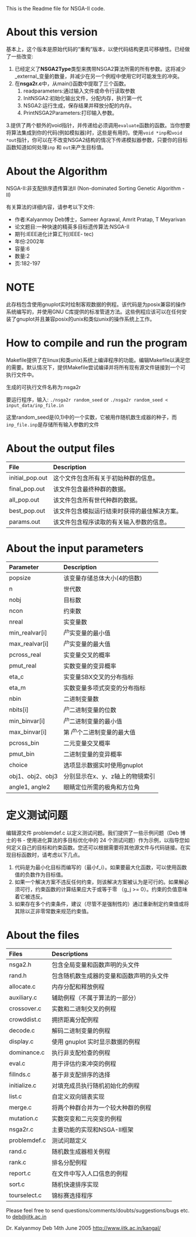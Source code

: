<!-- translated on 2023.11.27 -->
This is the Readme file for NSGA-II code.


About this version
==================
基本上，这个版本是原始代码的“重构”版本，以使代码结构更具可移植性。已经做了一些改变:
1. 已经定义了**NSGA2Type**类型来携带NSGA2算法所需的所有参数。这将减少_external_变量的数量，并减少在另一个例程中使用它时可能发生的冲突。
2. 在**nsga2r.c**中，从main()函数中提取了三个函数。
	1. readparameters:通过输入文件或命令行读取参数
	2. InitNSGA2:初始化输出文件，分配内存，执行第一代
	3. NSGA2:运行生成，保存结果并释放分配的内存。
	4. PrintNSGA2Parameters:打印输入参数。

3.提供了两个额外的void指针，并传递给必须调用`evaluate`函数的函数。当你想要将算法集成到你的代码(例如模拟器)时，这些是有用的。使用`void *inp`和`void *out`指针，你可以在不改变NSGA2结构的情况下传递模拟器参数，只要你的目标函数知道如何处理`inp` 和 `out`来产生目标值。

About the Algorithm
===================
NSGA-II:非支配排序遗传算法II (Non-dominated Sorting Genetic Algorithm - II)

有关算法的详细内容，请参考以下文件:
- 作者:Kalyanmoy Deb博士，Sameer Agrawal, Amrit Pratap, T Meyarivan
- 论文题目:一种快速的精英多目标遗传算法:NSGA-II
- 期刊:IEEE进化计算汇刊(IEEE- tec)
- 年份:2002年
- 容量:6
- 数量:2
- 页:182-197

NOTE
====
此存档包含使用gnuplot实时绘制客观数据的例程。该代码是为posix兼容的操作系统编写的，并使用GNU C库提供的标准管道方法。这些例程应该可以在任何安装了gnuplot并且兼容posix的unix和类似unix的操作系统上工作。


How to compile and run the program
==================================
Makefile提供了在linux(和类unix)系统上编译程序的功能。编辑Makefile以满足您的需要。默认情况下，提供Makefile尝试编译并将所有现有源文件链接到一个可执行文件中。

生成的可执行文件名称为:nsga2r

要运行程序，输入: `./nsga2r random_seed` or `./nsga2r random_seed < input_data/inp_file.in`

这里random_seed是(0,1)中的一个实数，它被用作随机数生成器的种子，而`inp_file.inp`是存储所有输入参数的文件


About the output files
======================
| File | Description |
|:----------|:------------|
| initial_pop.out | 这个文件包含所有关于初始种群的信息。|
| final_pop.out | 该文件包含最终种群的数据。|
| all_pop.out | 该文件包含所有世代种群的数据。|
| best_pop.out | 该文件包含模拟运行结束时获得的最佳解决方案。|
| params.out | 该文件包含程序读取的有关输入参数的信息。|


About the input parameters
==========================
| Parameter | Description |
|:----------|:------------|
| popsize |该变量存储总体大小(4的倍数)|
| n | 世代数 |
| nobj |目标数|
| ncon |约束数|
| nreal |实变量数|
| min_realvar[i] | $i^{th}$实变量的最小值|
| max_realvar[i] | $i^{th}$实变量的最大值|
| pcross_real | 实变量交叉的概率 |
| pmut_real | 实数变量的变异概率 |
| eta_c | 实变量SBX交叉的分布指标 |
| eta_m | 实数变量多项式突变的分布指标 |
| nbin |二进制变量数|
| nbits[i] | $i^{th}$二进制变量的位数|
| min_binvar[i] | $i^{th}$二进制变量的最小值|
| max_binvar[i] |第 $i^{th}$个二进制变量的最大值|
| pcross_bin |二元变量交叉概率
| pmut_bin |二进制变量的变异概率|
| choice | 选项显示数据实时使用gnuplot |
| obj1、obj2、obj3 |分别显示在x、y、z轴上的物镜索引|
| angle1, angle2 |眼睛定位所需的极角和方位角|

 


定义测试问题
=========================
编辑源文件 problemdef.c 以定义测试问题。我们提供了一些示例问题（Deb 博士的书 - 使用进化算法的多目标优化中的 24 个测试问题）作为示例，以指导您如何定义自己的目标和约束函数。您还可以根据需要将其他源文件与代码链接。在实现目标函数时，请考虑以下几点。

1. 代码是为最小化目标而编写的（最小f_i）。如果要最大化函数，可以使用函数值的负数作为目标值。
2. 如果一个解决方案不违反任何约束，则该解决方案被认为是可行的。如果解必须可行，约束函数的计算结果应大于或等于零 （g_j >= 0）。约束的负值意味着它被违反。
3. 如果存在多个约束条件，建议（尽管不是强制性的）通过重新制定约束值或将其除以正非零常数来规范约束值。

About the files
===============

| Files | Descriptions |
|:-----------|:------------|
| nsga2.h | 包含全局变量和函数声明的头文件 |
| rand.h | 包含随机数生成器的变量和函数声明的头文件 |
| allocate.c | 内存分配和释放例程 |
| auxiliary.c | 辅助例程（不属于算法的一部分） |
| crossover.c | 实数和二进制交叉的例程 |
| crowddist.c | 拥挤距离分配例程 |
| decode.c | 解码二进制变量的例程 |
| display.c | 使用 gnuplot 实时显示数据的例程 |
| dominance.c | 执行非支配检查的例程 |
| eval.c | 用于评估约束冲突的例程 |
| fillnds.c | 基于非支配排序的选择 |
| initialize.c | 对填充成员执行随机初始化的例程 |
| list.c | 自定义双向链表实现 |
| merge.c | 将两个种群合并为一个较大种群的例程 |
| mutation.c | 实数突变和二元突变的例程 |
| nsga2r.c | 主要功能的实现和NSGA-II框架 |
| problemdef.c | 测试问题定义 |
| rand.c | 随机数生成器相关例程 |
| rank.c | 排名分配例程 |
| report.c | 在文件中写入人口信息的例程 |
| sort.c | 随机快速排序实现 |
| tourselect.c | 锦标赛选择程序 |


Please feel free to send questions/comments/doubts/suggestions/bugs
etc. to deb@iitk.ac.in

Dr. Kalyanmoy Deb
14th June 2005
http://www.iitk.ac.in/kangal/

